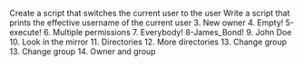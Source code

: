 Create a script that switches the current user to the user
Write a script that prints the effective username of the current user
3. New owner
4. Empty!
5-execute!
6. Multiple permissions
7. Everybody!
8-James_Bond!
9. John Doe
10. Look in the mirror
11. Directories
12. More directories
13. Change group
13. Change group
14. Owner and group
